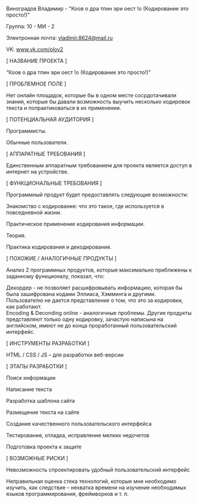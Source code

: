 Виноградов Владимир - "Коов о дра тпин эри  оест !о (Кодирование это просто!)"

Группа: 10 - МИ - 2

Электронная почта: vladimir.8624@mail.ru

VK: www.vk.com/olov2

[ НАЗВАНИЕ ПРОЕКТА ]

  “Коов о дра тпин эри  оест !о (Кодирование это просто!)”

[ ПРОБЛЕМНОЕ ПОЛЕ ]

  Нет онлайн площадок, которые бы в одном месте сосрдотачивали знания, которые бы давали возможность выучить несколько кодировок текста и попрактиковаться в их применении.

[ ПОТЕНЦИАЛЬНАЯ АУДИТОРИЯ ]

  Программисты.
  
  Обычные пользователи.

[ АППАРАТНЫЕ ТРЕБОВАНИЯ ]

  Единственным аппаратным требованием для проекта является доступ в интернет на устройстве.

[ ФУНКЦИОНАЛЬНЫЕ ТРЕБОВАНИЯ ]

  Программный продукт будет предоставлять следующие возможности:

  Знакомство с кодирование: что это такое, где используется в повседневной жизни.

  Практическое применение кодирования информации.

  Теория.

  Практика кодирования и декодирования.


[ ПОХОЖИЕ / АНАЛОГИЧНЫЕ ПРОДУКТЫ ]

  Анализ 2 программных продуктов, которые максимально приближены к заданному функционалу, показал, что:
  
  Декордер - не позволяет расшифровывать информацию, которая бы была зашифрована кодами Эллиаса, Хэмминга и другими. Пользователю не дается представление о том, что это за кодировки, как работают.  
  Encoding & Deconding online - аналогичные проблемы.
  Другие продукты представляют только одну кодировку, зачастую написына на английском, имеют не до конца проработанный пользовательский интерфейс.

[ ИНСТРУМЕНТЫ РАЗРАБОТКИ ]

  HTML / CSS / JS – для разработки веб-версии

[ ЭТАПЫ РАЗРАБОТКИ ]

  Поиск информации

  Написание текста

  Разработка шаблона сайта

  Размещение текста на сайте

  Создание качественного пользовательского интерфейса

  Тестирование, отладка, исправление мелких недочетов

  Подготовка проекта к защите

[ ВОЗМОЖНЫЕ РИСКИ ]

  Невозможность спроектировать удобный пользовательский интерфейс

  Неправильная оценка стека технологий, которые мне необходимо изучить, как следствие – нехватка времени на изучение необходимых языков программирования, фреймворков и т. п.
